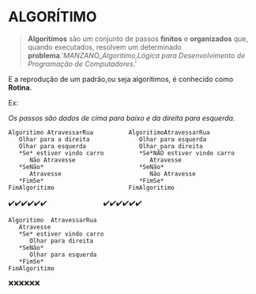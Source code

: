 # **ALGORÍTIMO**

  

> **Algorítimos** são um conjunto de passos **finitos** e **organizados** que, quando executados, resolvem um determinado **problema**.'*MANZANO_Algorítimo,Lógica para Desenvolvimento de Programação de Computadores*.'

E a reprodução de um padrão,ou seja algorítimos, é conhecido como **Rotina**.

Ex:

*Os passos são dados de cima para baixo e da direita para esquerda.*
```
Algoritimo AtravessarRua          AlgoritimoAtravessarRua
   Olhar para a direita              Olhar para esquerda 
   Olhar para esquerda               Olhar para direita
   *Se* estiver vindo carro          *Se*NÃO estiver vindo carro 
      Não Atravesse                     Atravesse
   *SeNão*                           *SeNão*  
      Atravesse                         Não Atravesse
   *FimSe*                           *FimSe* 
FimAlgoritimo                     FimAlgoritimo
```
  ✔️✔️✔️✔️✔️✔️ &nbsp;&nbsp;&nbsp;&nbsp;&nbsp;&nbsp;&nbsp;&nbsp;&nbsp;&nbsp;&nbsp;&nbsp;&nbsp;&nbsp;&nbsp;&nbsp;&nbsp;&nbsp;&nbsp;&nbsp;&nbsp;&nbsp;&nbsp;&nbsp;&nbsp;&nbsp;&nbsp;&nbsp;✔️✔️✔️✔️✔️✔️ 
```  
Algoritimo  AtravessarRua
   Atravesse
   *Se* estiver vindo carro 
      Olhar para direita
   *SeNão*
      Olhar para esquerda
   *FimSe*      
FimAlgoritimo
```    
❌❌❌❌❌❌